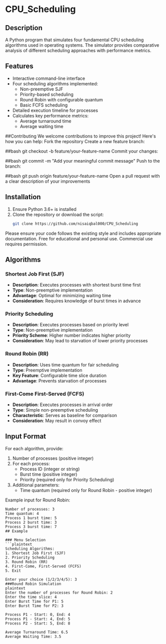 # CPU_Scheduling
## Description
A Python program that simulates four fundamental CPU scheduling algorithms used in operating systems. The simulator provides comparative analysis of different scheduling approaches with performance metrics.

## Features
- Interactive command-line interface
- Four scheduling algorithms implemented:
  - Non-preemptive SJF
  - Priority-based scheduling
  - Round Robin with configurable quantum
  - Basic FCFS scheduling
- Detailed execution timeline for processes
- Calculates key performance metrics:
  - Average turnaround time
  - Average waiting time
  
##Contributing
We welcome contributions to improve this project! Here's how you can help:
Fork the repository
Create a new feature branch:

##bash
git checkout -b feature/your-feature-name
Commit your changes:

##bash
git commit -m "Add your meaningful commit message"
Push to the branch:

##bash
git push origin feature/your-feature-name
Open a pull request with a clear description of your improvements

## Installation
1. Ensure Python 3.6+ is installed
2. Clone the repository or download the script:
   ```bash
   git clone https://github.com/nisaiqbal000/CPU_Scheduling

Please ensure your code follows the existing style and includes appropriate documentation.
Free for educational and personal use. Commercial use requires permission.

## Algorithms

### Shortest Job First (SJF)
- **Description**: Executes processes with shortest burst time first  
- **Type**: Non-preemptive implementation  
- **Advantage**: Optimal for minimizing waiting time  
- **Consideration**: Requires knowledge of burst times in advance  

### Priority Scheduling
- **Description**: Executes processes based on priority level  
- **Type**: Non-preemptive implementation  
- **Priority Scheme**: Higher number indicates higher priority  
- **Consideration**: May lead to starvation of lower priority processes  

### Round Robin (RR)
- **Description**: Uses time quantum for fair scheduling  
- **Type**: Preemptive implementation  
- **Key Feature**: Configurable time slice duration  
- **Advantage**: Prevents starvation of processes  

### First-Come First-Served (FCFS)
- **Description**: Executes processes in arrival order  
- **Type**: Simple non-preemptive scheduling  
- **Characteristic**: Serves as baseline for comparison  
- **Consideration**: May result in convoy effect  

## Input Format
For each algorithm, provide:

1. Number of processes (positive integer)
2. For each process:
   - Process ID (integer or string)
   - Burst time (positive integer)
   - Priority (required only for Priority Scheduling)
3. Additional parameters:
   - Time quantum (required only for Round Robin - positive integer)

Example input for Round Robin:
```plaintext
Number of processes: 3
Time quantum: 4
Process 1 burst time: 5
Process 2 burst time: 3
Process 3 burst time: 7
## Example

### Menu Selection
```plaintext
Scheduling Algorithms:
1. Shortest Job First (SJF)
2. Priority Scheduling
3. Round Robin (RR)
4. First-Come, First-Served (FCFS)
5. Exit

Enter your choice (1/2/3/4/5): 3
###Round Robin Simulation
plaintext
Enter the number of processes for Round Robin: 2
Enter the time slice: 4
Enter Burst Time for P1: 5
Enter Burst Time for P2: 3

Process P1 - Start: 0, End: 4
Process P1 - Start: 4, End: 5
Process P2 - Start: 5, End: 8

Average Turnaround Time: 6.5
Average Waiting Time: 3.5

